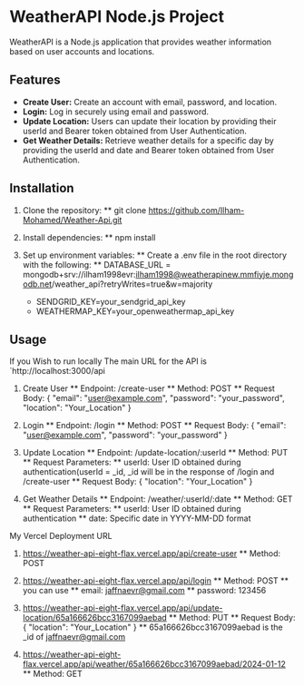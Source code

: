 # WeatherAPI Node.js Project
WeatherAPI is a Node.js application that provides weather information based on user accounts and locations.

## Features
- **Create User:** Create an account with email, password, and location.
- **Login:** Log in securely using email and password.
- **Update Location:** Users can update their location by providing their userId and Bearer token obtained from User Authentication.
- **Get Weather Details:** Retrieve weather details for a specific day by providing the userId and date and Bearer token obtained from User Authentication.

## Installation
1. Clone the repository:
   ** git clone https://github.com/Ilham-Mohamed/Weather-Api.git

2. Install dependencies:
   ** npm install

3. Set up environment variables:
   ** Create a .env file in the root directory with the following:
     ** DATABASE_URL = mongodb+srv://ilham1998evr:ilham1998@weatherapinew.mmfiyje.mongodb.net/weather_api?retryWrites=true&w=majority
     * SENDGRID_KEY=your_sendgrid_api_key
     * WEATHERMAP_KEY=your_openweathermap_api_key



## Usage
If you Wish to run locally
   The main URL for the API is `http://localhost:3000/api

1. Create User
     ** Endpoint: /create-user
     ** Method: POST
     ** Request Body:
         {
            "email": "user@example.com",
            "password": "your_password",
            "location": "Your_Location"
         }
   
2. Login
     ** Endpoint: /login
     ** Method: POST
     ** Request Body:
         {
            "email": "user@example.com",
            "password": "your_password"
         }
   
3. Update Location
     ** Endpoint: /update-location/:userId
     ** Method: PUT
     ** Request Parameters:
     ** userId: User ID obtained during authentication(userId = _id, _id will be in the response of /login and /create-user
     ** Request Body:
         {
            "location": "Your_Location"
         }

4. Get Weather Details
     ** Endpoint: /weather/:userId/:date
     ** Method: GET
     ** Request Parameters:
     ** userId: User ID obtained during authentication
     ** date: Specific date in YYYY-MM-DD format

My Vercel Deployment URL
   1. https://weather-api-eight-flax.vercel.app/api/create-user
        ** Method: POST
      
   2. https://weather-api-eight-flax.vercel.app/api/login
        ** Method: POST
        ** you can use
           ** email: jaffnaevr@gmail.com
           ** password: 123456
      
   3. https://weather-api-eight-flax.vercel.app/api/update-location/65a166626bcc3167099aebad
         ** Method: PUT
         ** Request Body:
         {
            "location": "Your_Location"
         }
        ** 65a166626bcc3167099aebad is the _id of jaffnaevr@gmail.com

   4. https://weather-api-eight-flax.vercel.app/api/weather/65a166626bcc3167099aebad/2024-01-12
        ** Method: GET

